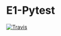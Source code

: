 # E1-Pytest

[![Travis][build-badge]][build]

[build-badge]: https://img.shields.io/travis/alenapliusnina/E1-Pytest/master.png?branch=master?style=flat-square

[build]: https://travis-ci.com/AlenaPliusnina/E1-Pytest
